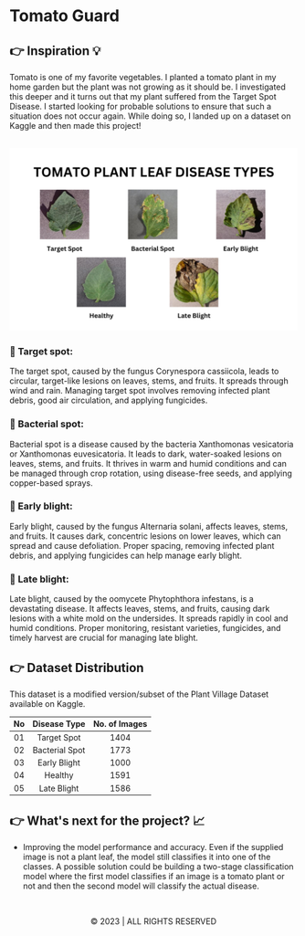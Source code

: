 # Tomato Guard

## 👉 Inspiration 💡

Tomato is one of my favorite vegetables. I planted a tomato plant in my home garden but the plant was not growing as it should be. I investigated this deeper and it turns out that my plant suffered from the Target Spot Disease. I started looking for probable solutions to ensure that such a situation does not occur again. While doing so, I landed up on a dataset on Kaggle and then made this project!

<br>
<img src="https://github.com/VidhiBhatt01/TomatoGuard-Vidhi_Bhatt/blob/main/!Images/TOMATO%20PLANT%20LEAF%20DISEASE%20TYPES.png">

### 🌿 Target spot: 
The target spot, caused by the fungus Corynespora cassiicola, leads to circular, target-like lesions on leaves, stems, and fruits. It spreads through wind and rain. Managing target spot involves removing infected plant debris, good air circulation, and applying fungicides.

### 🌿 Bacterial spot:
Bacterial spot is a disease caused by the bacteria Xanthomonas vesicatoria or Xanthomonas euvesicatoria. It leads to dark, water-soaked lesions on leaves, stems, and fruits. It thrives in warm and humid conditions and can be managed through crop rotation, using disease-free seeds, and applying copper-based sprays.

### 🌿 Early blight: 
Early blight, caused by the fungus Alternaria solani, affects leaves, stems, and fruits. It causes dark, concentric lesions on lower leaves, which can spread and cause defoliation. Proper spacing, removing infected plant debris, and applying fungicides can help manage early blight.

### 🌿 Late blight: 
Late blight, caused by the oomycete Phytophthora infestans, is a devastating disease. It affects leaves, stems, and fruits, causing dark lesions with a white mold on the undersides. It spreads rapidly in cool and humid conditions. Proper monitoring, resistant varieties, fungicides, and timely harvest are crucial for managing late blight.

## 👉 Dataset Distribution

This dataset is a modified version/subset of the Plant Village Dataset available on Kaggle.

| No |  Disease Type | No. of Images |
|:-:|:-:|:-:|
| 01 | Target Spot | 1404 |
| 02 | Bacterial Spot | 1773 |
| 03 | Early Blight | 1000 |
| 04 | Healthy | 1591 |
| 05 | Late Blight | 1586 |

## 👉 What's next for the project? 📈
- Improving the model performance and accuracy. Even if the supplied image is not a plant leaf, the model still classifies it into one of the classes. A possible solution could be building a two-stage classification model where the first model classifies if an image is a tomato plant or not and then the second model will classify the actual disease.

<br>
<p align="center">
 © 2023 | ALL RIGHTS RESERVED
</p>
